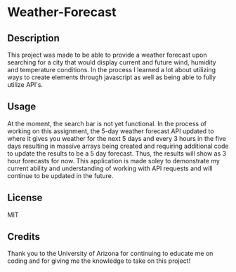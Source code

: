 # Weather-Forecast

## Description

This project was made to be able to provide a weather forecast upon searching for a city that would display current and future wind, humidity and temperature conditions. In the process I learned a lot about utilizing ways to create elements through javascript as well as being able to fully utilize API's.

## Usage

At the moment, the search bar is not yet functional. In the process of working on this assignment, the 5-day weather forecast API updated to where it gives you weather for the next 5 days and every 3 hours in the five days resulting in massive arrays being created and requiring additional code to update the results to be a 5 day forecast. Thus, the results will show as 3 hour forecasts for now. This application is made soley to demonstrate my current ability and understanding of working with API requests and will continue to be updated in the future.

## License

MIT

## Credits

Thank you to the University of Arizona for continuing to educate me on coding and for giving me the knowledge to take on this project!